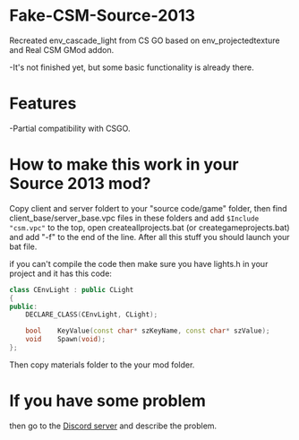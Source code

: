 # Fake-CSM-Source-2013
Recreated env_cascade_light from CS GO based on env_projectedtexture and Real CSM GMod addon.

-It's not finished yet, but some basic functionality is already there.

# Features
-Partial compatibility with CSGO.

# How to make this work in your Source 2013 mod?
Copy client and server foldert to your "source code/game" folder, then find client_base/server_base.vpc files in these folders and add `$Include "csm.vpc"` to the top, open createallprojects.bat (or creategameprojects.bat) and add "-f" to the end of the line. After all this stuff you should launch your bat file.

if you can't compile the code then make sure you have lights.h in your project and it has this code:

```cpp
class CEnvLight : public CLight
{
public:
	DECLARE_CLASS(CEnvLight, CLight);

	bool	KeyValue(const char* szKeyName, const char* szValue);
	void	Spawn(void);
};
```

Then copy materials folder to the your mod folder.

# If you have some problem
then go to the [Discord server](https://discord.gg/DaBHDTwAU7) and describe the problem.

